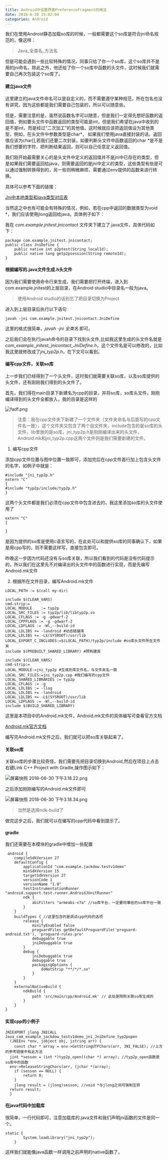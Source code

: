 ```yaml
---
title: Android中设置界面PreferenceFragment的用法
date: 2018-6-30 15:02:04
categories: Android
---
```


我们在使用Android静态加载so库的时候，一般都需要这个so库是符合jni命名规范的，像这样：

> Java_全类名_方法名

但是可能会遇到一些比较特殊的情况，同事只给了你一个so库，这个so库并不是用的jni命名，除此之外，他还给了你一个so库中函数的头文件，这时候我们就需要自己再次包装这个so库了。

#### 建立java文件

这里建立的java文件命名可以是自定义的，而不需要遵守某种规范，所在包名也没有讲究，因为这些都是我们需要自己包装的，所以可以随意些。

但是，需要注意的是，虽然说函数名字可以随意，但是我们一定得先想好函数的返回值，例如要头文件中函数返回的类型可能是int，但是我们希望在java中收到的是不是int，而是经过“二次加工”的其他值，这时候就应该把返回值设为其他类型，例如，在头文件中参数类型是char*， 如果我们使用java直接封装的话，返回值应该为char[],若我们还要二次封装，如要判断头文件中函数返回的char *是不是我们想要的字符，把判断结果返回，则可以自己任意定义返回值。

我们刚开始最需要关心的是头文件中定义的返回值并不是jni中已存在的类型，但是如果我们需要返回给java，则需要返回的是jni中定义的类型，这些类型有些是可以通过强制转换得到的，另一些则稍微麻烦，需要通过env提供的函数来进行转换。

具体可以参考下面的链接：

[Jni中本地类型和java类型对应表](https://blog.csdn.net/Chuekup/article/details/8030038)

当然这之中也有可能会有特殊的情况，例如，若在cpp中返回的数据类型为void *，我们应该使用jlong返回给java。具体例子如下：

我在 *com.example.jnitest.jnicontact* 文件夹下建立了.java文件，具体代码如下：

```
package com.example.jnitest.jnicontact;
public class JniDefine {
    public native int p2ptest(String localId);
    public native long getp2psession(String remoteId);
}

```

#### 根据编写的.java文件生成.h头文件

因为我们需要使用命令行来生成，我们需要把打开终端，进入到com.example.jnitest的上层目录，在Android studio中目录名一般为java。

> 使用Android studio的话别忘了把目录切换为Project

进入到上层目录后执行以下语句

```
javah -jni com.example.jnitest.jnicontact.JniDefine
```

这里的格式很简单，*javah -jni 全类名* 即可。

之后我们会在执行javah命令的目录下找到头文件,比如我这里生成的头文件名就是 *com_example_jnitest_jnicontact_JniDefine.h*，这个文件名是可以修改的，比如我这里就修改成了*jni_typ2p.h*，在下文可以看到。

#### 编写cpp文件，关联so库

上一步我们已经得到了一个头文件，这时我们就需要关联so库，以及so库提供的头文件，还有刚刚我们得到的头文件了。

首先，我们得在main目录下新建名为cpp的目录，并将so库，so库头文件，刚刚编译得到的头文件全都放入，我的目录是这样的

![fadf.png](https://i.loli.net/2018/06/30/5b3728da0f680.png)

> 注意：我在cpp文件夹下新建了一个文件夹（文件夹命名与后面写的cpp文件名一致），这个文件夹又包含了两个自文件夹，include包含的是so库的头文件，lib里放的是so库，jni_typ2p.h是刚刚编译出来的头文件，Android.mk和jni_typ2p.cpp这两个文件则是我们需要新建的文件。

1. 编写cpp文件

添加cpp文件位置与图中位置一致即可，添加完后在cpp文件首行加上包含头文件的名字，如例子中就是：

```
#include "jni_typ2p.h"
extern "C"
{
#include "typ2p/include/typ2p.h"
}
```

这两个头文件都是我们必须在cpp文件中包含进去的，我这里添加so库的头文件使用了

```
extern "C"
{
    
}
```

是因为提供的so库是使用c语言写的，在此处可以和提供so库的同事确认下，如果是用cpp写的，则不需要这样写，直接包含即可。

昨晚这一步因为代码还没有与so库关联，所以我们看到的代码是没有代码提示的，所以我们在这里先不对编译出的头文件中的函数进行实现，而是先编写Android.mk文件

2. 根据所在文件目录，编写Android.mk文件

```
LOCAL_PATH := $(call my-dir)

include $(CLEAR_VARS)
cmd-strip:=
LOCAL_MODULE    := typ2p 
LOCAL_SRC_FILES := typ2p/lib/libtyp2p.so
LOCAL_CFLAGS := -g -gdwarf-2
LOCAL_CPPFLAGS := -g -gdwarf-2
LOCAL_LDFLAGS := -Wl,--build-id
LOCAL_LDLIBS += -landroid #动态链接库
LOCAL_LDLIBS += -L$(SYSROOT)/usr/lib
LOCAL_EXPORT_C_INCLUDES:=$(LOCAL_PATH)/typ2p/include #so库头文件所在文件夹
include $(PREBUILT_SHARED_LIBRARY) #预构建库

include $(CLEAR_VARS)
cmd-strip:=
LOCAL_MODULE:=jni_typ2p #生成的库文件名，与文件夹名一致
LOCAL_SRC_FILES:=jni_typ2p.cpp #我们编写的cpp文件
LOCAL_SHARED_LIBRARIES := typ2p 
LOCAL_CFLAGS := -g
LOCAL_LDLIBS := -llog
LOCAL_LDLIBS += -landroid 
LOCAL_LDLIBS += -L$(SYSROOT)/usr/lib
LOCAL_LDFLAGS := -Wl,--build-id
include $(BUILD_SHARED_LIBRARY)
```

这里是本项目中的Android.mk文件，Android.mk文件的具体编写可查看官方文档

[Android.mk官方文档](https://developer.android.com/ndk/guides/android_mk)

编写完Android.mk文件之后，我们就可以把so库关联起来了。

#### 关联so库

关联so库的步骤比较奇怪，我们需要先把目录切换到Android,然后在项目上点击右键Link C++ Project with Gradle,操作图示如下：

![屏幕快照 2018-06-30 下午3.18.22.png](https://i.loli.net/2018/06/30/5b372f661d13a.png)

之后添加刚刚编写的Android.mk文件即可

![屏幕快照 2018-06-30 下午3.18.34.png](https://i.loli.net/2018/06/30/5b372f9ea4d1a.png)

> 当然是选择ndk-build了

做完这步之后，我们就可以在编写的cpp代码中看到提示了。

#### gradle

我们还需要在本模块的gradle中增加一些配置

```
 android {
    compileSdkVersion 27
    defaultConfig {
        applicationId "com.example.jackdow.testv1demo"
        minSdkVersion 15
        targetSdkVersion 27
        versionCode 1
        versionName "1.0"
        testInstrumentationRunner "android.support.test.runner.AndroidJUnitRunner"
        ndk {
            abiFilters "armeabi-v7a" //so库平台，一定要同事给的so库平台一致
        }
    }
    buildTypes { //这里包含的是调试cpp代码的选项
        release {
            minifyEnabled false
            proguardFiles getDefaultProguardFile('proguard-android.txt'), 'proguard-rules.pro'
            debuggable true
            jniDebuggable true
        }
        debug {
            jniDebuggable true
            debuggable true
            packagingOptions {
                doNotStrip "**/*/*.so"
            }
        }
    }
    externalNativeBuild {
        ndkBuild {
            path 'src/main/cpp/Android.mk' // 此处是刚刚关联so库生成的
        }
    }
}

```

#### 实现cpp的小例子

```
JNIEXPORT jlong JNICALL Java_com_example_jackdow_testv1demo_jni_JniDefine_typ2popen
  (JNIEnv *env, jobject obj, jstring arr) {
    const char * array = env->GetStringUTFChars(arr, JNI_FALSE); //上方的参考链接中有此方法
  jint *sesson = (int *)typ2p_open((char *) array); //typ2p_open函数是so库中的函数
  env->ReleaseStringChars(arr, (jchar *)array);
    if (sesson == NULL) {
        return 0;
    }
    jlong result = (jlong)sesson; //void *与jlong之间可强制互转
  return result;
  }
```

#### 在java代码中加载库

很简单，一行代码即可，注意加载库的.java文件和我们声明jni函数的文件是同一个。

```
static {
        System.loadLibrary("jni_typ2p");
    }
```

这样我们就能像java函数一样调用之前声明的native函数了。
    










